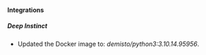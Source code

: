 
#### Integrations

##### Deep Instinct
- Updated the Docker image to: *demisto/python3:3.10.14.95956*.


